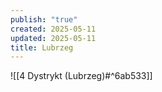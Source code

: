 ```yaml
---
publish: "true"
created: 2025-05-11
updated: 2025-05-11
title: Lubrzeg
---
```

![[4 Dystrykt (Lubrzeg)#^6ab533]]